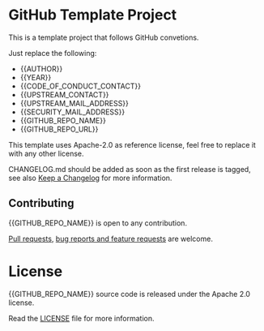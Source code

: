 <!---
  Copyright {{YEAR}} {{AUTHOR}}

  SPDX-License-Identifier: Apache-2.0
-->

# GitHub Template Project

This is a template project that follows GitHub convetions.

Just replace the following:
* {{AUTHOR}}
* {{YEAR}}
* {{CODE_OF_CONDUCT_CONTACT}}
* {{UPSTREAM_CONTACT}}
* {{UPSTREAM_MAIL_ADDRESS}}
* {{SECURITY_MAIL_ADDRESS}}
* {{GITHUB_REPO_NAME}}
* {{GITHUB_REPO_URL}}

This template uses Apache-2.0 as reference license, feel free to replace it with any other license.

CHANGELOG.md should be added as soon as the first release is tagged, see also
[Keep a Changelog](https://keepachangelog.com/en/1.0.0/) for more information.

## Contributing

{{GITHUB_REPO_NAME}} is open to any contribution.

[Pull requests]({{GITHUB_REPO_URL}}/pulls),
[bug reports and feature requests]({{GITHUB_REPO_URL}}/issues)
are welcome.

# License

{{GITHUB_REPO_NAME}} source code is released under the Apache 2.0 license.

Read the [LICENSE](LICENSE) file for more information.
